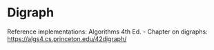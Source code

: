 # Digraph

Reference implementations: Algorithms 4th Ed. - Chapter on digraphs:
https://algs4.cs.princeton.edu/42digraph/
